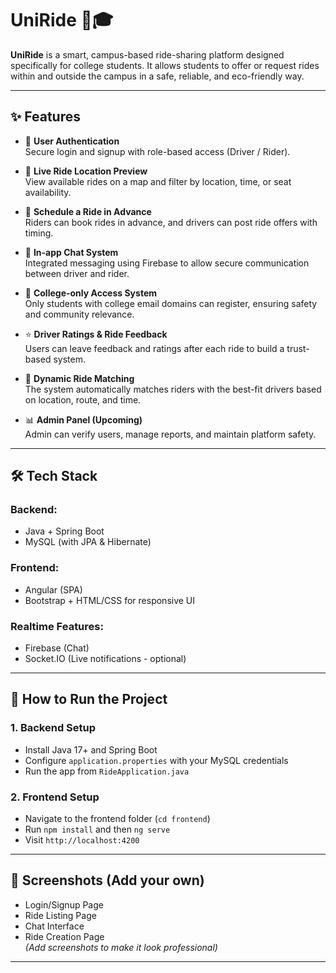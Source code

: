 # UniRide 🚗🎓

**UniRide** is a smart, campus-based ride-sharing platform designed specifically for college students. It allows students to offer or request rides within and outside the campus in a safe, reliable, and eco-friendly way.

---

## ✨ Features

- 🔐 **User Authentication**  
  Secure login and signup with role-based access (Driver / Rider).

- 📍 **Live Ride Location Preview**  
  View available rides on a map and filter by location, time, or seat availability.

- 📅 **Schedule a Ride in Advance**  
  Riders can book rides in advance, and drivers can post ride offers with timing.

- 💬 **In-app Chat System**  
  Integrated messaging using Firebase to allow secure communication between driver and rider.

- 🏫 **College-only Access System**  
  Only students with college email domains can register, ensuring safety and community relevance.

- ⭐ **Driver Ratings & Ride Feedback**  
  Users can leave feedback and ratings after each ride to build a trust-based system.

- 🔄 **Dynamic Ride Matching**  
  The system automatically matches riders with the best-fit drivers based on location, route, and time.

- 📊 **Admin Panel (Upcoming)**  
  Admin can verify users, manage reports, and maintain platform safety.

---

## 🛠️ Tech Stack

### Backend:
- Java + Spring Boot  
- MySQL (with JPA & Hibernate)

### Frontend:
- Angular (SPA)
- Bootstrap + HTML/CSS for responsive UI

### Realtime Features:
- Firebase (Chat)
- Socket.IO (Live notifications - optional)

---

## 🚀 How to Run the Project

### 1. Backend Setup
- Install Java 17+ and Spring Boot
- Configure `application.properties` with your MySQL credentials
- Run the app from `RideApplication.java`

### 2. Frontend Setup
- Navigate to the frontend folder (`cd frontend`)
- Run `npm install` and then `ng serve`
- Visit `http://localhost:4200`

---

## 📸 Screenshots (Add your own)

- Login/Signup Page  
- Ride Listing Page  
- Chat Interface  
- Ride Creation Page  
*(Add screenshots to make it look professional)*

---

